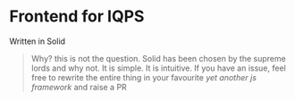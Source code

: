 # Frontend for IQPS

Written in Solid

> Why? this is not the question. Solid has been chosen by the supreme lords and why not. It is simple. It is intuitive. If you have an issue, feel free to rewrite the entire thing in your favourite _yet another js framework_ and raise a PR

